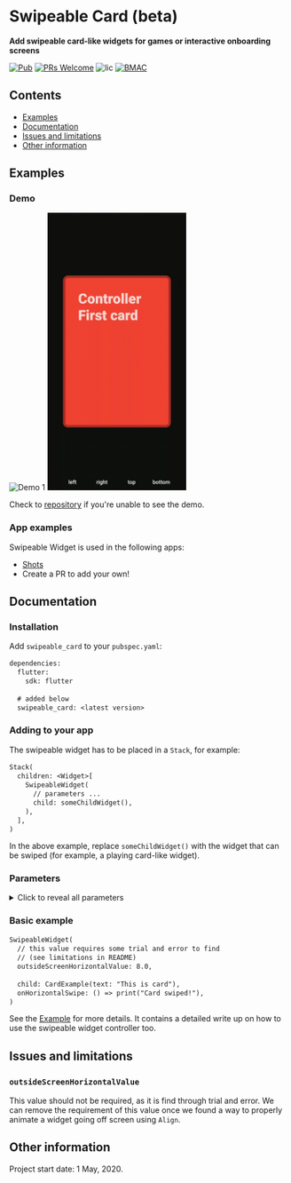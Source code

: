 <!-- omit in toc -->
# Swipeable Card (beta)

**Add swipeable card-like widgets for games or interactive onboarding screens**

[![Pub](https://img.shields.io/pub/v/swipeable_card.svg?style=flat-square)]()
[![PRs Welcome](https://img.shields.io/badge/PRs-welcome-brightgreen.svg?style=flat-square)](http://makeapullrequest.com)
![lic](https://img.shields.io/github/license/themindstorm/swipeable_card?style=flat-square)
[![BMAC](https://img.shields.io/badge/Donate-Buy%20Me%20A%20Coffee-orange.svg?style=flat-square)](https://www.buymeacoffee.com/ninest) 


## Contents
- [Examples](#Examples)
- [Documentation](#Documentation)
- [Issues and limitations](#Issues-and-limitations)
- [Other information](#Other-information)

## Examples

### Demo
<img alt="Demo 1" src="./readme-assets/demo-1.gif" height="500"> <img alt="Demo 2" src="./readme-assets/demo-2.gif" height="500">

Check to [repository](https://github.com/ninest/swipeable_card) if you're unable to see the demo.

### App examples
Swipeable Widget is used in the following apps:
- [Shots](https://github.com/ninest/Shots)
- Create a PR to add your own!

## Documentation

### Installation
Add `swipeable_card` to your `pubspec.yaml`:

```
dependencies:
  flutter:
    sdk: flutter

  # added below
  swipeable_card: <latest version>
```

### Adding to your app

The swipeable widget has to be placed in a `Stack`, for example:

```
Stack(
  children: <Widget>[
    SwipeableWidget(
      // parameters ...
      child: someChildWidget(),
    ),
  ],
)
```

In the above example, replace `someChildWidget()` with the widget that can be swiped (for example, a playing card-like widget).

### Parameters

<details>

<summary>
Click to reveal all parameters
</summary>

#### int `durationMilliseconds`
- The animation duration that dictates
  - How long it takes the widget to move back to the origin
  - How long it takes for the widget to animate off the screen

  Default value: `120`

#### double `sensitivity`
- The multiplier value for the position of the widget as it's being moved by the finger. Higher values make the swiping of the widget seem more responsive. If you aim to support a wide screen device, a higher sensitivity value is recommended so that the user doesn't have to swipe the widget all the way to the side.

  Default value: `2.0`

#### double `horizontalThreshold`
- The position the swipeable widget is moved horizontally for it to be moved away. 

  Once the widget is moved beyong this theshold, the function `onHorizontalSwipe` is called.

  This [diagram in this video](https://youtu.be/g2E7yl3MwMk?t=56) may help you visualize the correct position.

  Default value: `0.85`

#### double `verticalThreshold`
- Not implemented yet.

  The position the swipeable is moved vertically for it to be moved away.

  Once the widget is moved beyong this theshold, the function `onVerticalSwipe` is called.

  This [diagram in this video](https://youtu.be/g2E7yl3MwMk?t=56) may help you visualize the correct position.

  No defaults set for this.

#### double `outsideScreenHorizontalValue`
- The position the swipeable should end. If you want the swipeable widget to animate going off screen, this value should be over `1.0`.

  **Limitation/Issue**: Finding this value requires some trial and error. Please make a PR if you know off a better way to animate the widget off screen.

#### double `outsideScreenVerticalValue`
- No defaults set for this.

  **Limitation/Issue**: Finding this value also requires some trial and error. Please make a PR if you know off a better way to animate the widget off screen.


#### Function `onHorizontalSwipe`
- The function called when the card is moved beyond the `horizontalThreshold` (in terms of Align). If you're making a card game, this is where you would call the function that calls the next card.

#### Function `onVerticalSwipe`
- The function called when the card is moved above or below the vertical `verticalThreshold` (in terms of Align).

#### SwipeableWidgetController `swipeableWidgetController`
- Controller that can swipe the card automatically (without user interaction).

  The following methods exist:
  - `_swipeableWidgetController.triggerHorizontalSwipeLeft()`
  - `_swipeableWidgetController.triggerHorizontalSwipeRight()`
  - `_swipeableWidgetController.triggerVerticalSwipeTop()`
  - `_swipeableWidgetController.triggerVerticalSwipeBottom()`

#### Widget `child` (required)
- The child widget, which will be swipeable.

</details>


### Basic example
```
SwipeableWidget(
  // this value requires some trial and error to find
  // (see limitations in README)
  outsideScreenHorizontalValue: 8.0,

  child: CardExample(text: "This is card"),
  onHorizontalSwipe: () => print("Card swiped!"),
)
```
See the [Example](https://github.com/ninest/swipeable_card/tree/master/example) for more details. It contains a detailed write up on how to use the swipeable widget controller too.

## Issues and limitations
### `outsideScreenHorizontalValue`
This value should not be required, as it is find through trial and error. We can remove the requirement of this value once we found a way to properly animate a widget going off screen using `Align`.

## Other information
Project start date: 1 May, 2020.

<!-- This package was extracted from my app [Shots](https://github.com/themindstorm/Shots). Check it out! -->